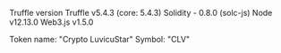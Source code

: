 Truffle version
Truffle v5.4.3 (core: 5.4.3)
Solidity - 0.8.0 (solc-js)
Node v12.13.0
Web3.js v1.5.0

Token name: "Crypto LuvicuStar" Symbol: "CLV"